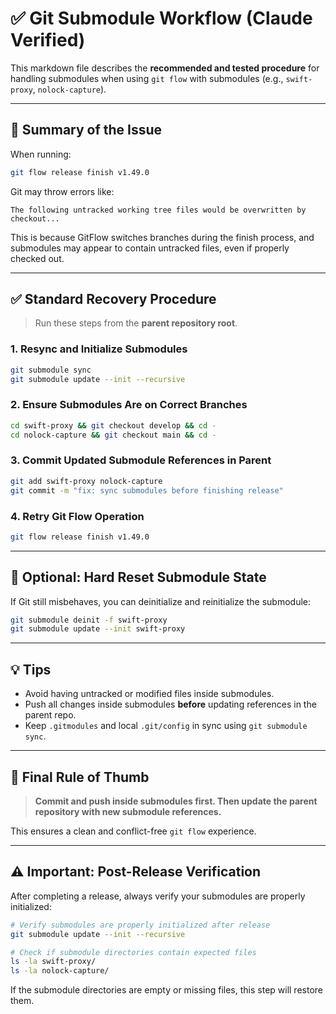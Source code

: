 # ✅ Git Submodule Workflow (Claude Verified)

This markdown file describes the **recommended and tested procedure** for handling submodules when using `git flow` with submodules (e.g., `swift-proxy`, `nolock-capture`).

---

## 🧠 Summary of the Issue

When running:

```bash
git flow release finish v1.49.0
```

Git may throw errors like:

```
The following untracked working tree files would be overwritten by checkout...
```

This is because GitFlow switches branches during the finish process, and submodules may appear to contain untracked files, even if properly checked out.

---

## ✅ Standard Recovery Procedure

> Run these steps from the **parent repository root**.

### 1. Resync and Initialize Submodules

```bash
git submodule sync
git submodule update --init --recursive
```

### 2. Ensure Submodules Are on Correct Branches

```bash
cd swift-proxy && git checkout develop && cd -
cd nolock-capture && git checkout main && cd -
```

### 3. Commit Updated Submodule References in Parent

```bash
git add swift-proxy nolock-capture
git commit -m "fix: sync submodules before finishing release"
```

### 4. Retry Git Flow Operation

```bash
git flow release finish v1.49.0
```

---

## 🧰 Optional: Hard Reset Submodule State

If Git still misbehaves, you can deinitialize and reinitialize the submodule:

```bash
git submodule deinit -f swift-proxy
git submodule update --init swift-proxy
```

---

## 💡 Tips

- Avoid having untracked or modified files inside submodules.
- Push all changes inside submodules **before** updating references in the parent repo.
- Keep `.gitmodules` and local `.git/config` in sync using `git submodule sync`.

---

## 🧭 Final Rule of Thumb

> **Commit and push inside submodules first. Then update the parent repository with new submodule references.**

This ensures a clean and conflict-free `git flow` experience.

---

## ⚠️ Important: Post-Release Verification

After completing a release, always verify your submodules are properly initialized:

```bash
# Verify submodules are properly initialized after release
git submodule update --init --recursive

# Check if submodule directories contain expected files
ls -la swift-proxy/
ls -la nolock-capture/
```

If the submodule directories are empty or missing files, this step will restore them.
